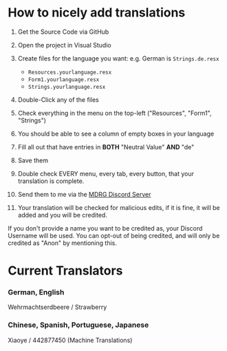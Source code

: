 # How to nicely add translations

1. Get the Source Code via GitHub

2. Open the project in Visual Studio

3. Create files for the language you want: e.g. German is `Strings.de.resx`
	- `Resources.yourlanguage.resx`
	- `Form1.yourlanguage.resx`
	- `Strings.yourlanguage.resx`

4. Double-Click any of the files

5. Check everything in the menu on the top-left ("Resources", "Form1", "Strings")

6. You should be able to see a column of empty boxes in your language

7. Fill all out that have entries in **BOTH** "Neutral Value" **AND** "de"

8. Save them

9. Double check EVERY menu, every tab, every button, that your translation is complete.

10. Send them to me via the [MDRG Discord Server](https://discord.com/invite/SwpQUFWreW)

11. Your translation will be checked for malicious edits, if it is fine, it will be added and you will be credited.

If you don't provide a name you want to be credited as, your Discord Username will be used. You can opt-out of being credited, and will only be credited as "Anon" by mentioning this.


# Current Translators

### German, English

Wehrmachtserdbeere / Strawberry

### Chinese, Spanish, Portuguese, Japanese

Xiaoye / 442877450 (Machine Translations)